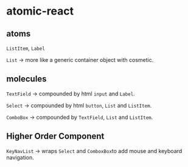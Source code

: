 # atomic-react

## atoms

`ListItem`, `Label`

`List` -> more like a generic container object with cosmetic.

## molecules

`TextField` -> compounded by html `input` and `Label`.

`Select` -> compounded by html `button`, `List` and `ListItem`.
  
`ComboBox` -> compounded by `TextField`, `List` and `ListItem`.
 
 ## Higher Order Component
 `KeyNavList` -> wraps `Select` and `ComboxBox`to add mouse and keyboard navigation.
 
